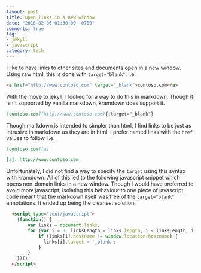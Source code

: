 ```yaml
---
layout: post
title: Open links in a new window
date: "2016-02-06 01:30:00 -0700"
comments: true
tag:
- jekyll
- javascript
category: tech
---
```


I like to have links to other sites and documents open in a new window. Using raw html, this is done with ```target="blank"```. i.e.

~~~ html
<a href="http://www.contoso.com" target="_blank">contoso.com</a>
~~~

With the move to jekyll, I looked for a way to do this in markdown. Though it isn't supported by vanilla markdown, kramdown does support it.

<!--more-->

~~~ markdown
[contoso.com](http://www.contoso.com){:target="_blank"}
~~~

Though markdown is intended to simpler than html, I find links to be just as intrusive in markdown
as they are in html. I prefer named links with the ```href``` values to follow. i.e.

~~~ markdown
[contoso.com][a]

[a]: http://www.contoso.com
~~~

Unfortunately, I did not find a way to specify the ```target``` using this syntax with kramdown.
All of this led to the following javascript snippet which opens non-domain links in a new window.
Though I would have preferred to avoid more javascript,
isolating this behaviour to one piece of javascript code meant that the markdown itself
was free of the ```target="blank"``` annotations. It ended up being the cleanest solution.

~~~ html
  <script type="text/javascript">
    (function() {
        var links = document.links;
        for (var i = 0, linksLength = links.length; i < linksLength; i++) {
            if (links[i].hostname != window.location.hostname) {
              links[i].target = '_blank';
            }
        }
    })();    
  </script>
~~~

